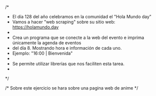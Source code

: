 /*
 * El día 128 del año celebramos en la comunidad el "Hola Mundo day"
 * Vamos a hacer "web scraping" sobre su sitio web: https://holamundo.day
 *
 * Crea un programa que se conecte a la web del evento e imprima únicamente la agenda de eventos
 * del día 8. Mostrando hora e información de cada uno.
 * Ejemplo: "16:00 | Bienvenida"
 *
 * Se permite utilizar librerías que nos faciliten esta tarea.
 *
 */

 /*
 Sobre este ejercicio se hara sobre una pagina web de anime 
 */